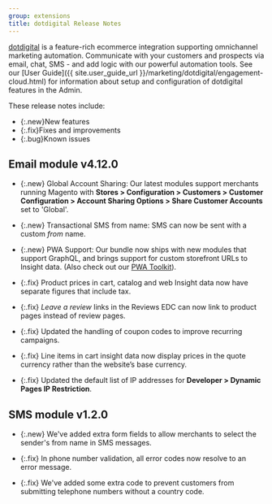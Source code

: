 ```yaml
---
group: extensions
title: dotdigital Release Notes
---
```


[dotdigital](https://dotdigital.com/) is a feature-rich ecommerce integration supporting omnichannel marketing automation. Communicate with your customers and prospects via email, chat, SMS - and add logic with our powerful automation tools.
See our [User Guide]({{ site.user_guide_url }}/marketing/dotdigital/engagement-cloud.html) for information about setup and configuration of dotdigital features in the Admin.

These release notes include:

-  {:.new}New features
-  {:.fix}Fixes and improvements
-  {:.bug}Known issues

## Email module v4.12.0

-  {:.new} Global Account Sharing: Our latest modules support merchants running Magento with **Stores > Configuration > Customers > Customer Configuration > Account Sharing Options > Share Customer Accounts** set to 'Global'.

-  {:.new} Transactional SMS from name: SMS can now be sent with a custom _from_ name.

-  {:.new} PWA Support: Our bundle now ships with new modules that support GraphQL, and brings support for custom storefront URLs to Insight data. (Also check out our [PWA Toolkit](https://github.com/dotmailer/ec-magento-pwa-toolkit)).

-  {:.fix} Product prices in cart, catalog and web Insight data now have separate figures that include tax.

-  {:.fix} _Leave a review_ links in the Reviews EDC can now link to product pages instead of review pages.

-  {:.fix} Updated the handling of coupon codes to improve recurring campaigns.

-  {:.fix} Line items in cart insight data now display prices in the quote currency rather than the website’s base currency.

-  {:.fix} Updated the default list of IP addresses for **Developer > Dynamic Pages IP Restriction**.

## SMS module v1.2.0

-  {:.new} We've added extra form fields to allow merchants to select the sender's from name in SMS messages.

-  {:.fix} In phone number validation, all error codes now resolve to an error message.

-  {:.fix} We've added some extra code to prevent customers from submitting telephone numbers without a country code.
